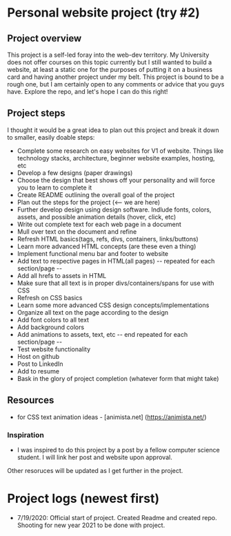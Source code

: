 # Personal website project (try #2) 

## Project overview

This project is a self-led foray into the web-dev territory. My University does not offer courses on this topic currently but I still wanted to build a website, at least a static one
for the purposes of putting it on a business card and having another project under my belt. This project is bound to be a rough one, but I am certainly open to any comments or advice that
you guys have. Explore the repo, and let's hope I can do this right!

## Project steps
I thought it would be a great idea to plan out this project and break it down to smaller, easily doable steps: 

* Complete some research on easy websites for V1 of website. Things like technology stacks, architecture, beginner website examples, hosting, etc 
* Develop a few designs (paper drawings)
* Choose the design that best shows off your personality and will force you to learn to complete it 
* Create README outlining the overall goal of the project 
* Plan out the steps for the project (<-- we are here)
* Further develop design using design software. Indlude fonts, colors, assets, and possible animation details (hover, click, etc)
* Write out complete text for each web page in a document
* Mull over text on the document and refine
* Refresh HTML basics(tags, refs, divs, containers, links/buttons)
* Learn more advanced HTML concepts (are these even a thing)
* Implement functional menu bar and footer to website
* Add text to respective pages in HTML(all pages)
-- repeated for each section/page --
* Add all hrefs to assets in HTML
* Make sure that all text is in proper divs/containers/spans for use with CSS
* Refresh on CSS basics
* Learn some more advanced CSS design concepts/implementations
* Organize all text on the page according to the design
* Add font colors to all text
* Add background colors
* Add animations to assets, text, etc
-- end repeated for each section/page --
* Test website functionality
* Host on github
* Post to LinkedIn
* Add to resume
* Bask in the glory of project completion (whatever form that might take)


## Resources



* for CSS text animation ideas - [animista.net] (https://animista.net/)
### Inspiration
* I was inspired to do this project by a post by a fellow computer science student. I will link her post and website upon approval. 

Other resoruces will be updated as I get further in the project. 


# Project logs (newest first)

* 7/19/2020: Official start of project. Created Readme and created repo. Shooting for new year 2021 to be done with project. 
